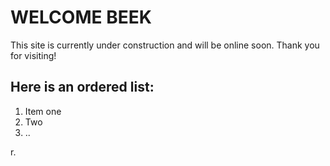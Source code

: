 # WELCOME **BEEK**

This site is currently under construction and will be online soon. Thank you for visiting!

## Here is an ordered list:

1.  Item one
2.  Two
3.  ..



r.
